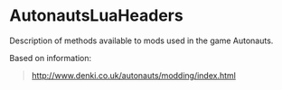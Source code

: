 # AutonautsLuaHeaders
Description of methods available to mods used in the game Autonauts.

Based on information:
>http://www.denki.co.uk/autonauts/modding/index.html

